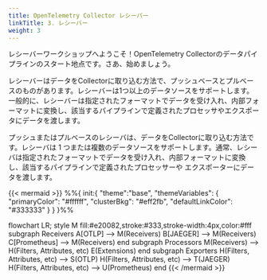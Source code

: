 ```yaml
---
title: OpenTelemetry Collector レシーバー
linkTitle: 3. レシーバー
weight: 3
---
```


レシーバーワークショップへようこそ！OpenTelemetry Collectorのデータパイプラインのスタート地点です。さあ、始めましょう。

レシーバーはデータをCollectorに取り込む方法で、プッシュベースとプルベースのものがあります。レシーバーは1つ以上のデータソースをサポートします。一般的に、レシーバーは指定されたフォーマットでデータを受け入れ、内部フォーマットに変換し、該当するパイプラインで定義されたプロセッサやエクスポータにデータを渡します。

プッシュまたはプルベースのレシーバは、データをCollectorに取り込む方法です。レシーバは 1 つまたは複数のデータソースをサポートします。通常、レシーバは指定されたフォーマットでデータを受け入れ、内部フォーマットに変換し、該当するパイプラインで定義されたプロセッサーや エクスポーターにデータを渡します。

{{< mermaid >}}
%%{
  init:{
    "theme":"base",
    "themeVariables": {
      "primaryColor": "#ffffff",
      "clusterBkg": "#eff2fb",
      "defaultLinkColor": "#333333"
    }
  }
}%%

flowchart LR;
    style M fill:#e20082,stroke:#333,stroke-width:4px,color:#fff
    subgraph Receivers
    A[OTLP] --> M(Receivers)
    B[JAEGER] --> M(Receivers)
    C[Prometheus] --> M(Receivers)
    end
    subgraph Processors
    M(Receivers) --> H(Filters, Attributes, etc)
    E(Extensions)
    end
    subgraph Exporters
    H(Filters, Attributes, etc) --> S(OTLP)
    H(Filters, Attributes, etc) --> T(JAEGER)
    H(Filters, Attributes, etc) --> U(Prometheus)
    end
{{< /mermaid >}}
